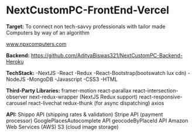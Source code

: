 # NextCustomPC-FrontEnd-Vercel

**Target:** To connect non tech-savvy professionals with tailor made Computers by way of an algorithm

www.npxcomputers.com

**Backend:** https://github.com/AdityaBiswas321/NextCustomPC-Backend-Heroku

**TechStack:**
-NextJS
-React
-Redux
-React-Bootstrap(bootswatch lux cdn)
-NodeJS
-MongoDB
-Javascript
-CSS3
-HTML


**Third-Party Libraries:**
framer-motion
react-parallax
react-intersection-observer
next-redux-wrapper (NextJS Redux support)
react-responsive-carousel
react-livechat
redux-thunk (for async dispatching)
axios


**API:**
Shippo API (shipping rates & validation)
Stripe API (payment processor)
GooglePlacesAutocomplete API
geocodeByPlaceId API
Amazon Web Services (AWS) S3 (cloud image storage)

